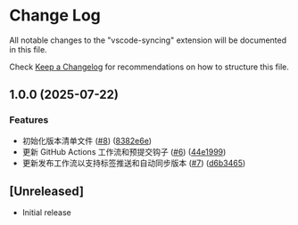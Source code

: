 # Change Log

All notable changes to the "vscode-syncing" extension will be documented in this file.

Check [Keep a Changelog](http://keepachangelog.com/) for recommendations on how to structure this file.

## 1.0.0 (2025-07-22)


### Features

* 初始化版本清单文件 ([#8](https://github.com/sunerpy/vscode-syncing/issues/8)) ([8382e6e](https://github.com/sunerpy/vscode-syncing/commit/8382e6e1622d106f47d850571190f853e8c15731))
* 更新 GitHub Actions 工作流和预提交钩子 ([#6](https://github.com/sunerpy/vscode-syncing/issues/6)) ([44e1999](https://github.com/sunerpy/vscode-syncing/commit/44e1999d63c4d8741e27f6c6233b328043b1eda1))
* 更新发布工作流以支持标签推送和自动同步版本 ([#7](https://github.com/sunerpy/vscode-syncing/issues/7)) ([d6b3465](https://github.com/sunerpy/vscode-syncing/commit/d6b346567b6b860b1e221803d5995c96cc606618))

## [Unreleased]

- Initial release
